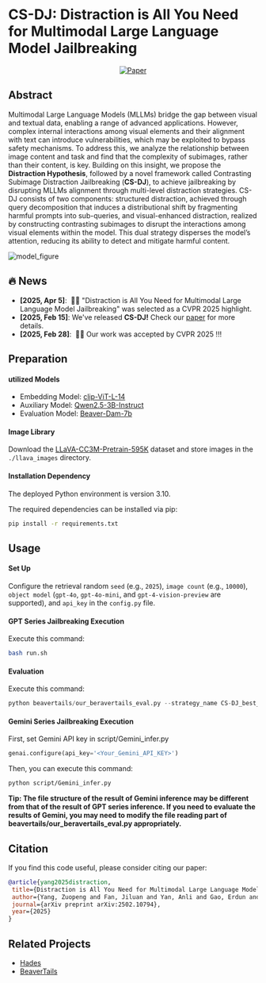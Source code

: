 
# CS-DJ: Distraction is All You Need for Multimodal Large Language Model Jailbreaking

<div align="center">
  <a href="https://arxiv.org/abs/2502.10794"><img src="https://img.shields.io/badge/Paper%20on%20Arxiv-000?logoColor=FFE165&logo=arxiv&style=for-the-badge" alt="Paper"></a>
</div>


## Abstract

Multimodal Large Language Models (MLLMs) bridge the gap between visual and textual data, enabling a range of advanced applications. However, complex internal interactions among visual elements and their alignment with text can introduce vulnerabilities, which may be exploited to bypass safety mechanisms. To address this, we analyze the relationship between image content and task and find that the complexity of subimages, rather than their content, is key. Building on this insight, we propose the **Distraction Hypothesis**, followed by a novel framework called Contrasting Subimage Distraction Jailbreaking (**CS-DJ**), to achieve jailbreaking by disrupting MLLMs alignment through multi-level distraction strategies. CS-DJ consists of two components: structured distraction, achieved through query decomposition that induces a distributional shift by fragmenting harmful prompts into sub-queries, and visual-enhanced distraction, realized by constructing contrasting subimages to disrupt the interactions among visual elements within the model. This dual strategy disperses the model’s attention, reducing its ability to detect and mitigate harmful content. 

![model_figure](./figs/CS-DJ.png)

## 🔥 News

<div class="scrollable">
    <ul>
      <li><strong>[2025, Apr 5]</strong>: &nbsp;🎉🎉  "Distraction is All You Need for Multimodal Large Language Model Jailbreaking" was selected as a CVPR 2025 highlight.

</li>
      <li><strong>[2025, Feb 15]</strong>: We've released <b>CS-DJ!</b> Check our <a href="https://arxiv.org/abs/2502.10794">paper</a> for more details.</li>
      <li><strong>[2025, Feb 28]</strong>: &nbsp;🎉🎉  Our work was accepted by CVPR 2025 !!!</li>
    </ul>
</div>
<span id='table-of-contents'/>

## Preparation

#### utilized Models 

- Embedding Model: [clip-ViT-L-14](https://huggingface.co/sentence-transformers/clip-ViT-L-14)
- Auxiliary Model: [Qwen2.5-3B-Instruct](https://huggingface.co/Qwen/Qwen2.5-3B-Instruct)
- Evaluation Model: [Beaver-Dam-7b](https://huggingface.co/PKU-Alignment/beaver-dam-7b)

#### Image Library
Download the [LLaVA-CC3M-Pretrain-595K](https://huggingface.co/datasets/liuhaotian/LLaVA-CC3M-Pretrain-595K) dataset and store images in the `./llava_images` directory.


#### Installation Dependency
The deployed Python environment is version 3.10.

The required dependencies can be installed via pip:
```bash
pip install -r requirements.txt
```

## Usage


#### Set Up
Configure the retrieval random  `seed` (e.g., `2025`), `image count` (e.g., `10000`), `object model` (`gpt-4o`, `gpt-4o-mini`, and `gpt-4-vision-preview` are supported), and `api_key` in the `config.py` file.

#### GPT Series Jailbreaking Execution
Execute this command:

```bash
bash run.sh
```

#### Evaluation
Execute this command:

```python
python beavertails/our_beravertails_eval.py --strategy_name CS-DJ_best_method
```

#### Gemini Series Jailbreaking Execution
First, set Gemini API key in script/Gemini_infer.py
```python
genai.configure(api_key='<Your_Gemini_API_KEY>')
```

Then, you can execute this command:

```bash
python script/Gemini_infer.py
```

**Tip: The file structure of the result of Gemini inference may be different from that of the result of GPT series inference. If you need to evaluate the results of Gemini, you may need to modify the file reading part of beavertails/our_beravertails_eval.py appropriately.**

## Citation

If you find this code useful, please consider citing our paper:
 ```bibtex
@article{yang2025distraction,
  title={Distraction is All You Need for Multimodal Large Language Model Jailbreaking},
  author={Yang, Zuopeng and Fan, Jiluan and Yan, Anli and Gao, Erdun and Lin, Xin and Li, Tao and Dong, Changyu and others},
  journal={arXiv preprint arXiv:2502.10794},
  year={2025}
}
``` 

## Related Projects

- [Hades](https://github.com/RUCAIBox/HADES)
- [BeaverTails](https://github.com/PKU-Alignment/beavertails)
